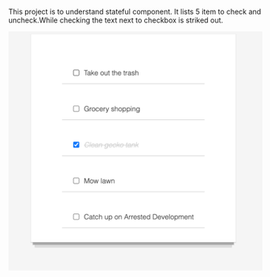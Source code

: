 This project is to understand stateful component. It lists 5 item to check and uncheck.While checking the text next to checkbox is striked out.

![screenshot](screenshot.png)